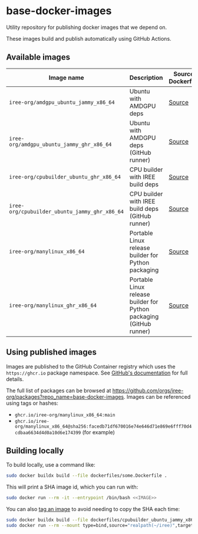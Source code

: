 # base-docker-images

Utility repository for publishing docker images that we depend on.

These images build and publish automatically using GitHub Actions.

## Available images

Image name | Description | Source Dockerfile
---------- | ----------- | -----------------
`iree-org/amdgpu_ubuntu_jammy_x86_64` | Ubuntu with AMDGPU deps | [Source](./dockerfiles/amdgpu_ubuntu_jammy_x86_64.Dockerfile)
`iree-org/amdgpu_ubuntu_jammy_ghr_x86_64` | Ubuntu with AMDGPU deps (GitHub runner) | [Source](./dockerfiles/amdgpu_ubuntu_jammy_ghr_x86_64.Dockerfile)
`iree-org/cpubuilder_ubuntu_ghr_x86_64` | CPU builder with IREE build deps | [Source](./dockerfiles/cpubuilder_ubuntu_jammy_x86_64.Dockerfile)
`iree-org/cpubuilder_ubuntu_jammy_ghr_x86_64` | CPU builder with IREE build deps (GitHub runner) | [Source](./dockerfiles/cpubuilder_ubuntu_jammy_ghr_x86_64.Dockerfile)
`iree-org/manylinux_x86_64` | Portable Linux release builder for Python packaging | [Source](./dockerfiles/manylinux_x86_64.Dockerfile)
`iree-org/manylinux_ghr_x86_64` | Portable Linux release builder for Python packaging (GitHub runner) | [Source](./dockerfiles/manylinux_ghr_x86_64.Dockerfile)

## Using published images

Images are published to the GitHub Container registry which uses the
`https://ghcr.io` package namespace. See
[GitHub's documentation](https://docs.github.com/en/packages/working-with-a-github-packages-registry/working-with-the-container-registry)
for full details.

The full list of packages can be browsed at
https://github.com/orgs/iree-org/packages?repo_name=base-docker-images. Images
can be referenced using tags or hashes:

* `ghcr.io/iree-org/manylinux_x86_64:main`
* `ghcr.io/iree-org/manylinux_x86_64@sha256:facedb71df670016e74e646d71e869e6fff70d4cdbaa6634d4d0a10d6e174399`
  (for example)

## Building locally

To build locally, use a command like:

```bash
sudo docker buildx build --file dockerfiles/some.Dockerfile .
```

This will print a SHA image id, which you can run with:

```bash
sudo docker run --rm -it --entrypoint /bin/bash <<IMAGE>>
```

You can also
[tag an image](https://docs.docker.com/get-started/docker-concepts/building-images/build-tag-and-publish-an-image/)
to avoid needing to copy the SHA each time:

```bash
sudo docker buildx build --file dockerfiles/cpubuilder_ubuntu_jammy_x86_64.Dockerfile . --tag cpubuilder:latest
sudo docker run --rm --mount type=bind,source="realpath(~/iree)",target=/iree -it --entrypoint bash cpubuilder:latest
```
